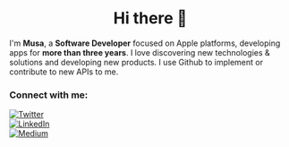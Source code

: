 <h1 align="center">Hi there 👋</h1>

I'm **Musa**, a **Software Developer** focused on Apple platforms, developing apps for **more than three years**. I love discovering new technologies & solutions and developing new products. I use Github to implement or contribute to new APIs to me. </h3> <br>



<h3 align="left">Connect with me:</h3>
<a href="https://twitter.com/musatrtr" target="_blank"><img alt="Twitter" src="https://img.shields.io/badge/Twitter-%23ffffff.svg?&style=for-the-badge&logo=twitter" /></a><br/>
<a href="https://www.linkedin.com/in/musakokcen/" target="_blank"><img alt="LinkedIn" src="https://img.shields.io/badge/Linkedin-%23ffffff.svg?&style=for-the-badge&logo=linkedin&logoColor=rgb(10,102,194)" /></a><br/>
<a href="https://medium.com/@musakokcen" target="_blank"><img alt="Medium" src="https://img.shields.io/badge/Medium-%23ffffff.svg?&style=for-the-badge&logo=medium&logoColor=black" /></a>
</p>
